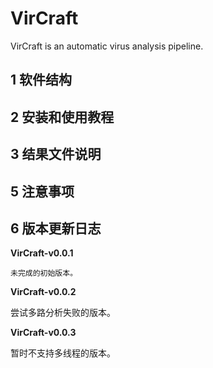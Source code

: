 # VirCraft
VirCraft is an automatic virus analysis pipeline.

## 1 软件结构

## 2 安装和使用教程

## 3 结果文件说明

## 5 注意事项

## 6 版本更新日志

**VirCraft-v0.0.1**
```
未完成的初始版本。
```

**VirCraft-v0.0.2**

尝试多路分析失败的版本。

**VirCraft-v0.0.3**

暂时不支持多线程的版本。

